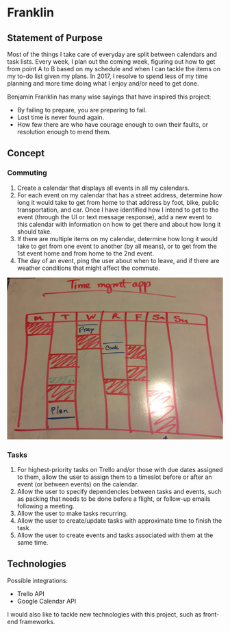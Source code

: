 # Franklin

## Statement of Purpose

Most of the things I take care of everyday are split between calendars and task lists.  Every week, I plan out the coming week, figuring out how to get from point A to B based on my schedule and when I can tackle the items on my to-do list given my plans.  In 2017, I resolve to spend less of my time planning and more time doing what I enjoy and/or need to get done.

Benjamin Franklin has many wise sayings that have inspired this project:
* By failing to prepare, you are preparing to fail. 
* Lost time is never found again. 
* How few there are who have courage enough to own their faults, or resolution enough to mend them.

## Concept

### Commuting

1. Create a calendar that displays all events in all my calendars.
2. For each event on my calendar that has a street address, determine how long it would take to get from home to that address by foot, bike, public transportation, and car.  Once I have identified how I intend to get to the event (through the UI or text message response), add a new event to this calendar with information on how to get there and about how long it should take.
3. If there are multiple items on my calendar, determine how long it would take to get from one event to another (by all means), or to get from the 1st event home and from home to the 2nd event.
4. The day of an event, ping the user about when to leave, and if there are weather conditions that might affect the commute.

![Calendar mockup](static/image.jpg?raw=true "Calendar mockup")

### Tasks

1. For highest-priority tasks on Trello and/or those with due dates assigned to them, allow the user to assign them to a timeslot before or after an event (or between events) on the calendar.
2. Allow the user to specify dependencies between tasks and events, such as packing that needs to be done before a flight, or follow-up emails following a meeting.
3. Allow the user to make tasks recurring.
4. Allow the user to create/update tasks with approximate time to finish the task.
5. Allow the user to create events and tasks associated with them at the same time.

## Technologies

Possible integrations:
* Trello API
* Google Calendar API

I would also like to tackle new technologies with this project, such as front-end frameworks.
